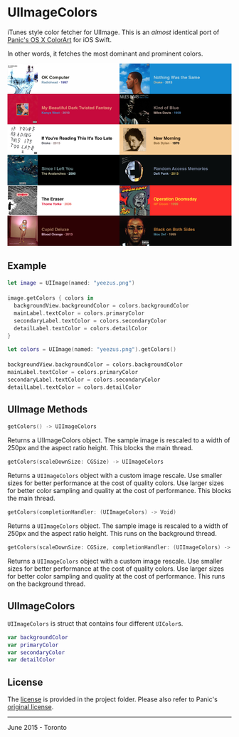 # UIImageColors

iTunes style color fetcher for UIImage. This is an *almost* identical port of [Panic's OS X ColorArt](https://github.com/panicinc/ColorArt/) for iOS Swift.

In other words, it fetches the most dominant and prominent colors.

![preview](preview.png)

## Example

```swift
let image = UIImage(named: "yeezus.png")

image.getColors { colors in
  backgroundView.backgroundColor = colors.backgroundColor
  mainLabel.textColor = colors.primaryColor
  secondaryLabel.textColor = colors.secondaryColor
  detailLabel.textColor = colors.detailColor
}
```

```swift
let colors = UIImage(named: "yeezus.png").getColors()

backgroundView.backgroundColor = colors.backgroundColor
mainLabel.textColor = colors.primaryColor
secondaryLabel.textColor = colors.secondaryColor
detailLabel.textColor = colors.detailColor
```

## UIImage Methods

```swift
getColors() -> UIImageColors
```

Returns a UIImageColors object. The sample image is rescaled to a width of 250px and the aspect ratio height. This blocks the main thread.

```swift
getColors(scaleDownSize: CGSize) -> UIImageColors
```

Returns a `UIImageColors` object with a custom image rescale. Use smaller sizes for better performance at the cost of quality colors. Use larger sizes for better color sampling and quality at the cost of performance. This blocks the main thread.

```swift
getColors(completionHandler: (UIImageColors) -> Void)
```

Returns a `UIImageColors` object. The sample image is rescaled to a width of 250px and the aspect ratio height. This runs on the background thread.

```swift
getColors(scaleDownSize: CGSize, completionHandler: (UIImageColors) -> Void)
```

Returns a `UIImageColors` object with a custom image rescale. Use smaller sizes for better performance at the cost of quality colors. Use larger sizes for better color sampling and quality at the cost of performance. This runs on the background thread.

## UIImageColors

`UIImageColors` is struct that contains four different `UIColor`s.

```swift
var backgroundColor
var primaryColor
var secondaryColor
var detailColor
```

## License

The [license](https://github.com/jathu/UIImageColors/blob/master/LICENSE) is provided in the project folder. Please also refer to Panic's [original license](https://github.com/panicinc/ColorArt/#license).

------
June 2015 - Toronto
